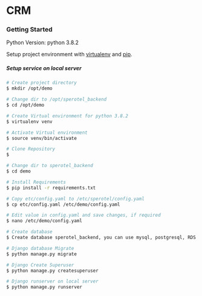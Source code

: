 # CRM

### Getting Started

Python Version: python 3.8.2 

Setup project environment with [virtualenv](https://virtualenv.pypa.io) and [pip](https://pip.pypa.io).


##### *Setup service on local server*

```bash
# Create project directory
$ mkdir /opt/demo

# Change dir to /opt/sperotel_backend
$ cd /opt/demo

# Create Virtual environment for python 3.8.2 
$ virtualenv venv

# Activate Virtual environment
$ source venv/bin/activate

# Clone Repository
$ 

# Change dir to sperotel_backend
$ cd demo

# Install Requirements
$ pip install -r requirements.txt

# Copy etc/config.yaml to /etc/sperotel/config.yaml
$ cp etc/config.yaml /etc/demo/config.yaml

# Edit value in config.yaml and save changes, if required
$ nano /etc/demo/config.yaml

# Create database
$ Create database sperotel_backend, you can use mysql, postgresql, RDS etc

# Django database Migrate
$ python manage.py migrate

# Django Create Superuser
$ python manage.py createsuperuser

# Django runserver on local server
$ python manage.py runserver
```
